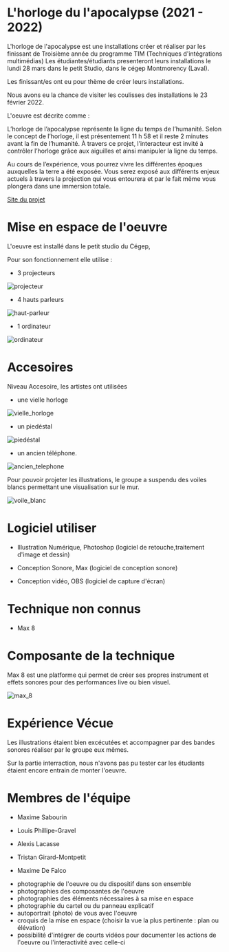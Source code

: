 # L'horloge du l'apocalypse (2021 - 2022)

L'horloge de l'apocalypse est une installations créer et réaliser par les finissant de Troisième année du programme TIM (Techniques d'intégrations multimédias)
Les étudiantes/étudiants presenteront leurs installations le lundi 28 mars dans le petit Studio, dans le cégep Montmorency (Laval).

Les finissant/es ont eu pour thème de créer leurs installations.

Nous avons eu la chance de visiter les coulisses des installations le 23 février 2022.

L'oeuvre est décrite comme :

L’horloge de l’apocalypse représente la ligne du temps de l’humanité. Selon le concept de l’horloge, il est présentement 11 h 58 et il reste 2 minutes avant la fin de l’humanité. À travers ce projet, l’interacteur est invité à contrôler l’horloge grâce aux aiguilles et ainsi manipuler la ligne du temps. 

Au cours de l’expérience, vous pourrez vivre les différentes époques auxquelles la terre a été exposée. Vous serez exposé aux différents enjeux actuels à travers la projection qui vous entourera et par le fait même vous plongera dans une immersion totale.

[Site du projet](https://tim-montmorency.com/2022/projets/L-horloge-de-l-apocalypse/docs/web/index.html)

# Mise en espace de l'oeuvre 

L'oeuvre est installé dans le petit studio du Cégep,

Pour son fonctionnement elle utilise :

* 3 projecteurs 

![projecteur](medias/oeuvre_5_projecteur_plafond.jpg)

* 4 hauts parleurs

![haut-parleur](medias/oeuvre_5_haut_parleur.jpg)

* 1 ordinateur 

![ordinateur](medias/oeuvre_5_ordinateur.jpg)

# Accesoires 

Niveau Accesoire, les artistes ont utilisées 

* une vielle horloge 

![vielle_horloge](medias/oeuvre_5_horloge.jpg)

* un piedéstal 

![piedéstal](medias/oeuvre_5_piedestrale.jpg)

* un ancien téléphone. 

![ancien_telephone](medias/oeuvre_5_ancien_téléphone.jpeg)

Pour pouvoir projeter les illustrations, le groupe a suspendu des voiles blancs permettant une visualisation sur le mur.

![voile_blanc](medias/oeuvre_5_petit_studio.jpg)



# Logiciel utiliser 

* Illustration Numérique, Photoshop (logiciel de retouche,traitement d'image et dessin) 

* Conception Sonore, Max (logiciel de conception sonore) 

* Conception vidéo, OBS (logiciel de capture d'écran)

# Technique non connus 

* Max 8 

# Composante de la technique 

Max 8 est une platforme qui permet de créer ses propres instrument et effets sonores pour des performances live ou bien visuel.

![max_8](medias/oeuvre_5_max_8_logiciel.png)

# Expérience Vécue 

Les illustrations étaient bien excécutées et accompagner par des bandes sonores réaliser par le groupe eux mêmes.

Sur la partie interraction, nous n'avons pas pu tester car les étudiants étaient encore entrain de monter l'oeuvre.





# Membres de l'équipe 

* Maxime Sabourin 

* Louis Phillipe-Gravel 

* Alexis Lacasse  

* Tristan Girard-Montpetit 

* Maxime De Falco 










- photographie de l'oeuvre ou du dispositif dans son ensemble
- photographies des composantes de l'oeuvre
- photographies des éléments nécessaires à sa mise en espace
- photographie du cartel ou du panneau explicatif
- autoportrait (photo) de vous avec l'oeuvre
- croquis de la mise en espace (choisir la vue la plus pertinente : plan ou élévation)
- possibilité d'intégrer de courts vidéos pour documenter les actions de l'oeuvre ou l'interactivité avec celle-ci

